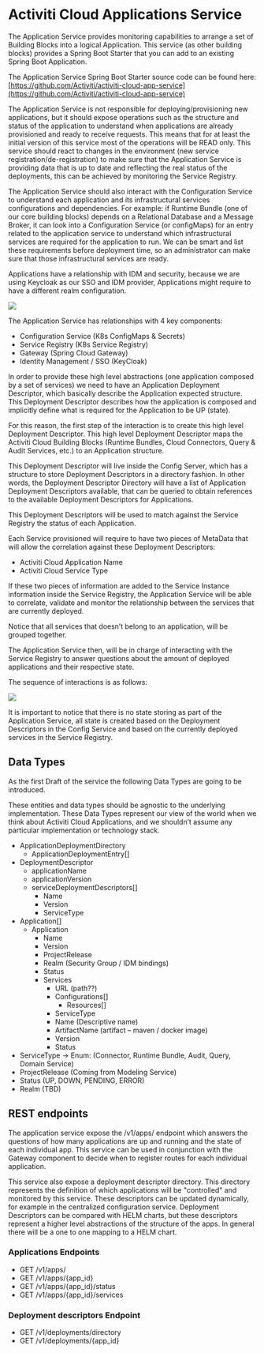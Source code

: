 # Activiti Cloud Applications Service

The Application Service provides monitoring capabilities to arrange a set of Building Blocks into a logical Application. This service \(as other building blocks\) provides a Spring Boot Starter that you can add to an existing Spring Boot Application.

The Application Service Spring Boot Starter source code can be found here: [https://github.com/Activiti/activiti-cloud-app-service](https://github.com/Activiti/activiti-cloud-app-service)

The Application Service is not responsible for deploying/provisioning new applications, but it should expose operations such as the structure and status of the application to understand when applications are already provisioned and ready to receive requests. This means that for at least the initial version of this service most of the operations will be READ only. This service should react to changes in the environment \(new service registration/de-registration\) to make sure that the Application Service is providing data that is up to date and reflecting the real status of the deployments, this can be achieved by monitoring the Service Registry.

The Application Service should also interact with the Configuration Service to understand each application and its infrastructural services configurations and dependencies. For example: if Runtime Bundle \(one of our core building blocks\) depends on a Relational Database and a Message Broker, it can look into a Configuration Service \(or configMaps\) for an entry related to the application service to understand which infrastructural services are required for the application to run. We can be smart and list these requirements before deployment time, so an administrator can make sure that those infrastructural services are ready.

Applications have a relationship with IDM and security, because we are using Keycloak as our SSO and IDM provider, Applications might require to have a different realm configuration.

![](../../.gitbook/assets/application-service-diagram.png)

The Application Service has relationships with 4 key components:

* Configuration Service \(K8s ConfigMaps & Secrets\)
* Service Registry \(K8s Service Registry\)
* Gateway \(Spring Cloud Gateway\)
* Identity Management / SSO \(KeyCloak\)

In order to provide these high level abstractions \(one application composed by a set of services\) we need to have an Application Deployment Descriptor, which basically describe the Application expected structure. This Deployment Descriptor describes how the application is composed and implicitly define what is required for the Application to be UP \(state\).

For this reason, the first step of the interaction is to create this high level Deployment Descriptor. This high level Deployment Descriptor maps the Activiti Cloud Building Blocks \(Runtime Bundles, Cloud Connectors, Query & Audit Services, etc.\) to an Application structure.

This Deployment Descriptor will live inside the Config Server, which has a structure to store Deployment Descriptors in a directory fashion. In other words, the Deployment Descriptor Directory will have a list of Application Deployment Descriptors available, that can be queried to obtain references to the available Deployment Descriptors for Applications.

This Deployment Descriptors will be used to match against the Service Registry the status of each Application.

Each Service provisioned will require to have two pieces of MetaData that will allow the correlation against these Deployment Descriptors:

* Activiti Cloud Application Name
* Activiti Cloud Service Type

If these two pieces of information are added to the Service Instance information inside the Service Registry, the Application Service will be able to correlate, validate and monitor the relationship between the services that are currently deployed.

Notice that all services that doesn’t belong to an application, will be grouped together.

The Application Service then, will be in charge of interacting with the Service Registry to answer questions about the amount of deployed applications and their respective state.

The sequence of interactions is as follows:

![](../../.gitbook/assets/application-service-cycle.png)

It is important to notice that there is no state storing as part of the Application Service, all state is created based on the Deployment Descriptors in the Config Service and based on the currently deployed services in the Service Registry.

## Data Types

As the first Draft of the service the following Data Types are going to be introduced.

These entities and data types should be agnostic to the underlying implementation. These Data Types represent our view of the world when we think about Activiti Cloud Applications, and we shouldn’t assume any particular implementation or technology stack.

* ApplicationDeploymentDirectory
  * ApplicationDeploymentEntry\[\]
* DeploymentDescriptor
  * applicationName
  * applicationVersion
  * serviceDeploymentDescriptors\[\]
    * Name
    * Version
    * ServiceType
* Application\[\]
  * Application
    * Name
    * Version
    * ProjectRelease
    * Realm \(Security Group / IDM bindings\)
    * Status
    * Services
      * URL \(path??\)
      * Configurations\[\]
        * Resources\[\]
      * ServiceType
      * Name \(Descriptive name\)
      * ArtifactName \(artifact – maven / docker image\)
      * Version
      * Status
* ServiceType -&gt; Enum:  \(Connector, Runtime Bundle, Audit, Query, Domain Service\)
* ProjectRelease \(Coming from Modeling Service\)
* Status \(UP, DOWN, PENDING, ERROR\)
* Realm \(TBD\)

## REST endpoints

The application service expose the /v1/apps/ endpoint which answers the questions of how many applications are up and running and the state of each individual app. This service can be used in conjunction with the Gateway component to decide when to register routes for each individual application.

This service also expose a deployment descriptor directory. This directory represents the definition of which applications will be "controlled" and monitored by this service. These descriptors can be updated dynamically, for example in the centralized configuration service. Deployment Descriptors can be compared with HELM charts, but these descriptors represent a higher level abstractions of the structure of the apps. In general there will be a one to one mapping to a HELM chart.

### Applications Endpoints

* GET /v1/apps/
* GET /v1/apps/{app\_id}
* GET /v1/apps/{app\_id}/status
* GET /v1/apps/{app\_id}/services

### Deployment descriptors Endpoint

* GET /v1/deployments/directory
* GET /v1/deployments/{app\_id}

